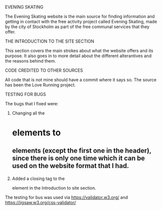 EVENING SKATING

The Evening Skating website is the main source for finding information and getting in contact with the free activity project called Evening Skating, made by the city of Stockholm as part of the free communal services that they offer.



THE INTRODUCTION TO THE SITE SECTION

This section covers the main strokes about what the website offers and its purpose. It also goes in to more detail about the different alterantives and the reasons behind them.


CODE CREDITED TO OTHER SOURCES

All code that is not mine should have a commit where it says so. The source has been the Love Running project.


TESTING FOR BUGS

The bugs that I fixed were:

1. Changing all the <h1> elements to <h2> elements (except the first one in the header), since there is only one time which it can be used on the website format that I had.

2. Added a closing tag to the <aside> element in the Introduction to site section.

The testing for bus was used via https://validator.w3.org/ and https://jigsaw.w3.org/css-validator/



